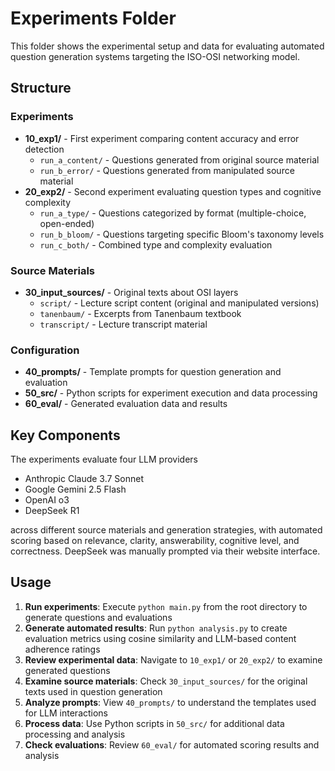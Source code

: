 # Experiments Folder

This folder shows the experimental setup and data for evaluating automated question generation systems targeting the ISO-OSI networking model.

## Structure

### Experiments

-   **10_exp1/** - First experiment comparing content accuracy and error detection
    -   `run_a_content/` - Questions generated from original source material
    -   `run_b_error/` - Questions generated from manipulated source material
-   **20_exp2/** - Second experiment evaluating question types and cognitive complexity
    -   `run_a_type/` - Questions categorized by format (multiple-choice, open-ended)
    -   `run_b_bloom/` - Questions targeting specific Bloom's taxonomy levels
    -   `run_c_both/` - Combined type and complexity evaluation

### Source Materials

-   **30_input_sources/** - Original texts about OSI layers
    -   `script/` - Lecture script content (original and manipulated versions)
    -   `tanenbaum/` - Excerpts from Tanenbaum textbook
    -   `transcript/` - Lecture transcript material

### Configuration

-   **40_prompts/** - Template prompts for question generation and evaluation
-   **50_src/** - Python scripts for experiment execution and data processing
-   **60_eval/** - Generated evaluation data and results

## Key Components

The experiments evaluate four LLM providers

-   Anthropic Claude 3.7 Sonnet
-   Google Gemini 2.5 Flash
-   OpenAI o3
-   DeepSeek R1

across different source materials and generation strategies, with automated scoring based on relevance, clarity, answerability, cognitive level, and correctness. DeepSeek was manually prompted via their website interface.

## Usage

1. **Run experiments**: Execute `python main.py` from the root directory to generate questions and evaluations
2. **Generate automated results**: Run `python analysis.py` to create evaluation metrics using cosine similarity and LLM-based content adherence ratings
3. **Review experimental data**: Navigate to `10_exp1/` or `20_exp2/` to examine generated questions
4. **Examine source materials**: Check `30_input_sources/` for the original texts used in question generation
5. **Analyze prompts**: View `40_prompts/` to understand the templates used for LLM interactions
6. **Process data**: Use Python scripts in `50_src/` for additional data processing and analysis
7. **Check evaluations**: Review `60_eval/` for automated scoring results and analysis
